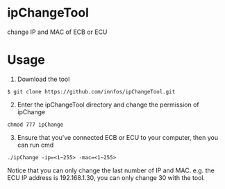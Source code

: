 # ipChangeTool
change IP and MAC of ECB or ECU
# Usage
1. Download the tool
```
$ git clone https://github.com/innfos/ipChangeTool.git
```
2. Enter the ipChangeTool directory and change the permission of ipChange
```
chmod 777 ipChange
```
3. Ensure that you've connected ECB or ECU to your computer, then you can run cmd
```
./ipChange -ip=<1~255> -mac=<1~255>
```
Notice that you can only change the last number of IP and MAC. e.g. the ECU IP address is 192.168.1.30, you can only change 30 with the tool.
